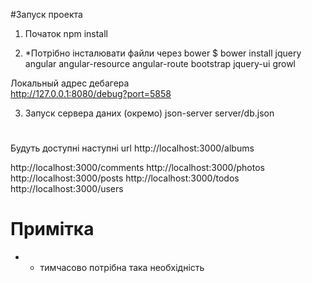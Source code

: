 #Запуск проекта
1) Початок
   npm install
 
 2) *Потрібно інсталювати файли через bower
    $ bower install jquery angular angular-resource angular-route bootstrap jquery-ui growl


<!--
2) с дебагером
  node --debug app/index.js
  cd node-modules\.bin\
  node-inspector.cmd
-->

  Локальный адрес дебагера  
  http://127.0.0.1:8080/debug?port=5858
  
3) Запуск сервера даних (окремо)
   json-server server/db.json
 
 #
  Будуть доступні наступні url
  http://localhost:3000/albums 
  
  http://localhost:3000/comments
  http://localhost:3000/photos
  http://localhost:3000/posts
  http://localhost:3000/todos
  http://localhost:3000/users


# Примітка
  * - тимчасово потрібна така необхідність